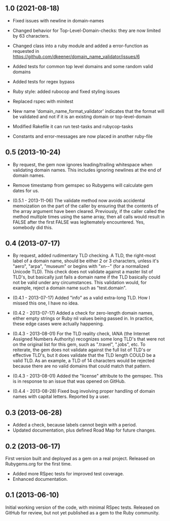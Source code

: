 1.0 (2021-08-18)
----------------

* Fixed issues with newline in domain-names

* Changed behavior for Top-Level-Domain-checks: they are now limited by 63
  characters.

* Changed class into a ruby module and added a error-function as requested in
  https://github.com/dkeener/domain_name_validator/issues/6

* Added tests for common top level domains and some random valid domains

* Added tests for regex bypass

* Ruby style: added rubocop and fixed styling issues

* Replaced rspec with minitest

* New name 'domain_name_format_validator' indicates that the format will be
  validated and not if it is an existing domain or top-level-domain

* Modified Rakefile it can run test-tasks and rubycop-tasks

* Constants and error-messages are now placed in another ruby-file

0.5 (2013-10-24)
----------------

* By request, the gem now ignores leading/trailing whitespace when validating
  domain names. This includes ignoring newlines at the end of domain names.

* Remove timestamp from gemspec so Rubygems will calculate gem dates for us.

* (0.5.1 - 2013-11-06) The validate method now avoids accidental memoization
  on the part of the caller by ensuring that the contents of the array
  argument have been cleared. Previously, if the caller called the method
  multiple times using the same array, then all calls would result in FALSE
  after the first FALSE was legitemately encountered. Yes, somebody did
  this.

0.4 (2013-07-17)
----------------

* By request, added rudimentary TLD checking. A TLD, the right-most label of a
  domain name, should be either 2 or 3 characters, unless it's "aero", "arpa",
  "museum" or begins with "xn--" (for a normalized Unicode TLD). This check
  does not validate against a master list of TLD's, but basically just fails
  a domain name if the TLD basically could not be valid under any
  circumstances. This validation would, for example, reject a domain name
  such as "test.domain".

* (0.4.1 - 2013-07-17) Added "info" as a valid extra-long TLD. How I missed
  this one, I have no idea.

* (0.4.2 - 2013-07-17) Added a check for zero-length domain names, either
  empty strings or Ruby nil values being passed in. In practice, these edge
  cases were actually happening.

* (0.4.3 - 2013-08-01) For the TLD reality check, IANA (the Internet Assigned
  Numbers Authority) recognizes some long TLD's that were not on the original
  list for this gem, such as ".travel", ".jobs", etc. To reiterate, the gem
  does not validate against the full list of TLD's or effective TLD's, but 
  it does validate that the TLD length COULD be a valid TLD. As an example,
  a TLD of 14 characters would be rejected because there are no valid domains
  that could match that pattern.

* (0.4.3 - 2013-08-01) Added the "license" attribute to the gemspec. This is
  in response to an issue that was opened on GitHub.

* (0.4.4 - 2013-08-28) Fixed bug involving proper handling of domain names with
  capital letters. Reported by a user.

0.3 (2013-06-28)
----------------

* Added a check, because labels cannot begin with a period.
* Updated documentation, plus defined Road Map for future changes.

0.2 (2013-06-17)
----------------

First version built and deployed as a gem on a real project. Released on
Rubygems.org for the first time.

* Added more RSpec tests for improved test coverage.
* Enhanced documentation.


0.1 (2013-06-10)
----------------

Initial working version of the code, with minimal RSpec tests. Released on
GitHub for review, but not yet published as a gem to the Ruby community.
